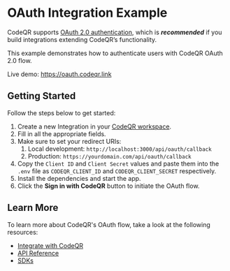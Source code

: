 # OAuth Integration Example

CodeQR supports [OAuth 2.0 authentication](https://codeqr.mintlify.app/integrations/quickstart), which is **_recommended_** if you build integrations extending CodeQR’s functionality.

This example demonstrates how to authenticate users with CodeQR OAuth 2.0 flow.

Live demo: https://oauth.codeqr.link

## Getting Started

Follow the steps below to get started:

1. Create a new Integration in your [CodeQR workspace](https://app.codeqr.io/settings/oauth-apps).
2. Fill in all the appropriate fields.
3. Make sure to set your redirect URIs:
   1. Local development: `http://localhost:3000/api/oauth/callback`
   2. Production: `https://yourdomain.com/api/oauth/callback`
4. Copy the `Client ID` and `Client Secret` values and paste them into the `.env` file as `CODEQR_CLIENT_ID` and `CODEQR_CLIENT_SECRET` respectively.
5. Install the dependencies and start the app.
6. Click the **Sign in with CodeQR** button to initiate the OAuth flow.

## Learn More

To learn more about CodeQR's OAuth flow, take a look at the following resources:

- [Integrate with CodeQR](https://codeqr.mintlify.app/integrations/quickstart)
- [API Reference](https://codeqr.mintlify.app/api-reference/introduction)
- [SDKs](https://codeqr.mintlify.app/sdks/overview)
